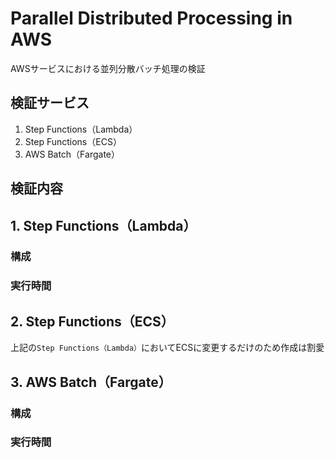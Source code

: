 # Parallel Distributed Processing in AWS
AWSサービスにおける並列分散バッチ処理の検証

## 検証サービス
1. Step Functions（Lambda）
2. Step Functions（ECS）
3. AWS Batch（Fargate）

## 検証内容


## 1. Step Functions（Lambda）
### 構成

### 実行時間

## 2. Step Functions（ECS）
上記の`Step Functions（Lambda）`においてECSに変更するだけのため作成は割愛

## 3. AWS Batch（Fargate）
### 構成

### 実行時間

